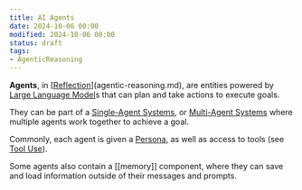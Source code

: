```yaml
---
title: AI Agents
date: 2024-10-06 00:00
modified: 2024-10-06 00:00
status: draft
tags:
- AgenticReasoning
---
```


**Agents**, in [[Reflection](reflection.md)](agentic-reasoning.md), are entities powered by [Large Language Model](../../../permanent/large-language-model.md)s that can plan and take actions to execute goals.

They can be part of a [Single-Agent Systems](single-agent-systems.md), or [Multi-Agent Systems](multi-agent-systems.md) where multiple agents work together to achieve a goal.

Commonly, each agent is given a [Persona](../../../permanent/persona-prompt-engineering.md), as well as access to tools (see [Tool Use](../../../permanent/tool-use.md)).

Some agents also contain a [[memory]] component, where they can save and load information outside of their messages and prompts.
